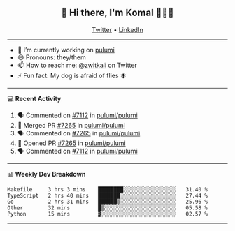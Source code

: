 <h2 align="center"> 👋 Hi there, I'm Komal 🧑🏾‍💻 </h2>
<p align="center">
    <a href="https://twitter.com/zwitkali">Twitter</a> •
    <a href="https://www.linkedin.com/in/komal-ali/">LinkedIn</a>
</p>

--------

- 🔭 I’m currently working on [pulumi](https://github.com/pulumi/pulumi)
- 😄 Pronouns: they/them
- 📫 How to reach me: [@zwitkali](https://twitter.com/zwitkali) on Twitter
- ⚡ Fun fact: My dog is afraid of flies 🪰

--------
💻 **Recent Activity**

<!--START_SECTION:activity-->
1. 🗣 Commented on [#7112](https://github.com/pulumi/pulumi/issues/7112) in [pulumi/pulumi](https://github.com/pulumi/pulumi)
2. 🎉 Merged PR [#7265](https://github.com/pulumi/pulumi/pull/7265) in [pulumi/pulumi](https://github.com/pulumi/pulumi)
3. 🗣 Commented on [#7265](https://github.com/pulumi/pulumi/issues/7265) in [pulumi/pulumi](https://github.com/pulumi/pulumi)
4. 💪 Opened PR [#7265](https://github.com/pulumi/pulumi/pull/7265) in [pulumi/pulumi](https://github.com/pulumi/pulumi)
5. 🗣 Commented on [#7112](https://github.com/pulumi/pulumi/issues/7112) in [pulumi/pulumi](https://github.com/pulumi/pulumi)
<!--END_SECTION:activity-->

--------

📊 **Weekly Dev Breakdown**
<!--START_SECTION:waka-->
```text
Makefile     3 hrs 3 mins    ████████░░░░░░░░░░░░░░░░░   31.40 % 
TypeScript   2 hrs 40 mins   ███████░░░░░░░░░░░░░░░░░░   27.44 % 
Go           2 hrs 31 mins   ██████▒░░░░░░░░░░░░░░░░░░   25.96 % 
Other        32 mins         █▒░░░░░░░░░░░░░░░░░░░░░░░   05.58 % 
Python       15 mins         ▓░░░░░░░░░░░░░░░░░░░░░░░░   02.57 % 
```
<!--END_SECTION:waka-->

--------
